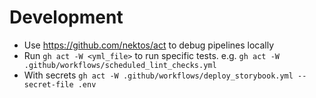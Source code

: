 # Development

- Use https://github.com/nektos/act to debug pipelines locally
- Run `gh act -W <yml_file>` to run specific tests. e.g. `gh act -W .github/workflows/scheduled_lint_checks.yml`
- With secrets `gh act -W .github/workflows/deploy_storybook.yml --secret-file .env`
